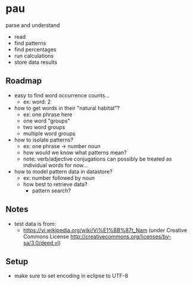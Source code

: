 pau
===

parse and understand

- read
- find patterns
- find percentages
- run calculations
- store data results

## Roadmap

- easy to find word occurrence counts...
  - ex: word: 2
- how to get words in their "natural habitat"?
  - ex: one phrase here
  - one word "groups"
  - two word groups
  - multiple word groups
- how to isolate patterns?
  - ex: one phrase -> number noun
  - how would we know what patterns mean?
  - note: verb/adjective conjugations can possibly be treated as individual words for now...
- how to model pattern data in datastore?
  - ex: number followed by noun
  - how best to retrieve data?
    - pattern search?
    
## Notes

- test data is from:
  - https://vi.wikipedia.org/wiki/Vi%E1%BB%87t_Nam (under Creative Commons License http://creativecommons.org/licenses/by-sa/3.0/deed.vi)
  
## Setup

- make sure to set encoding in eclipse to UTF-8